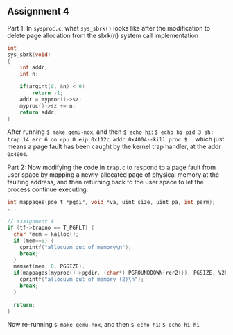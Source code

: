 ## Assignment 4

Part 1:
In `sysproc.c`, what `sys_sbrk()` looks like after the modification to delete page allocation from the sbrk(n) system call implementation 

```c
int
sys_sbrk(void)
{
	int addr;
	int n;

	if(argint(0, &n) < 0)
		return -1;
	addr = myproc()->sz;
	myproc()->sz += n;
	return addr;
} 
```

After running `$ make qemu-nox`, and then `$ echo hi`:
`
$ echo hi
pid 3 sh: trap 14 err 6 on cpu 0 eip 0x112c addr 0x4004--kill proc
$  
`
which just means a page fault has been caught by the kernel trap handler, at the addr `0x4004`.


Part 2:
Now modifying the code in `trap.c` to respond to a page fault from user space by mapping a newly-allocated page of physical memory at the faulting address, and then returning back to the user space to let the process continue executing. 

```c
int mappages(pde_t *pgdir, void *va, uint size, uint pa, int perm);
...

// assignment 4 
if (tf->trapno == T_PGFLT) {
  char *mem = kalloc();
  if (mem==0) {
    cprintf("allocuvm out of memory\n");
    break;
  }
  memset(mem, 0, PGSIZE);
  if(mappages(myproc()->pgdir, (char*) PGROUNDDOWN(rcr2()), PGSIZE, V2P(mem), PTE_W|PTE_U) <     0) {
    cprintf("allocuvm out of memory (2)\n");
    break;
  }

  return;
}
```


Now re-running `$ make qemu-nox`, and then `$ echo hi`:
`
$ echo hi
hi
`

